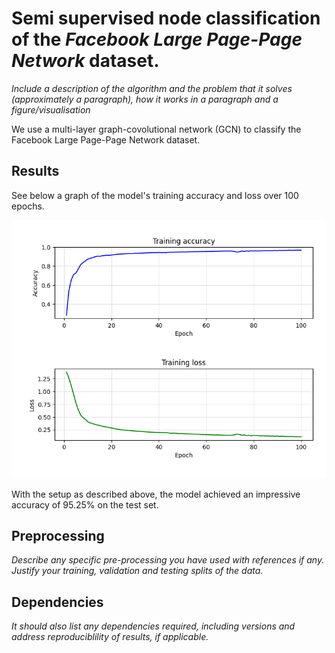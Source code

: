 # Semi supervised node classification of the *Facebook Large Page-Page Network* dataset.

*Include a description of the algorithm and the problem that it solves
(approximately a paragraph), how it works in a paragraph and a figure/visualisation*

We use a multi-layer graph-covolutional network (GCN) to classify the Facebook Large Page-Page Network dataset. 

## Results

See below a graph of the model's training accuracy and loss over 100 epochs.

![Training](images/training.png?raw=true "Training accuracy and loss")

With the setup as described above, the model achieved an impressive accuracy of 95.25% on the test set. 


## Preprocessing

*Describe any specific pre-processing you have used with references if any. Justify your training, validation and testing splits of the data.*

## Dependencies

*It should also list any dependencies required, including versions and address reproduciblility of results, if applicable.*